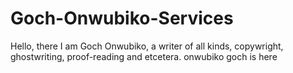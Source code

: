 # Goch-Onwubiko-Services

Hello, there I am Goch Onwubiko, a writer of all kinds, copywright, ghostwriting, proof-reading and etcetera.
onwubiko goch is here
